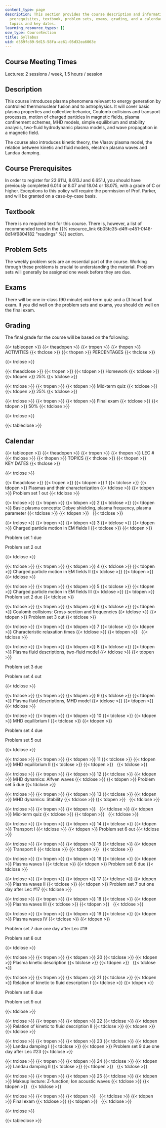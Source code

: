 ```yaml
---
content_type: page
description: This section provides the course description and information about course
  prerequisites, textbook, problem sets, exams, grading, and a calendar of lecture
  topics and key dates.
learning_resource_types: []
ocw_type: CourseSection
title: Syllabus
uid: d559fc89-9d15-58fa-ae61-05d32ea6063e
---
```


Course Meeting Times
--------------------

Lectures: 2 sessions / week, 1.5 hours / session

Description
-----------

This course introduces plasma phenomena relevant to energy generation by controlled thermonuclear fusion and to astrophysics. It will cover basic plasma properties and collective behavior, Coulomb collisions and transport processes, motion of charged particles in magnetic fields, plasma confinement schemes, MHD models, simple equilibrium and stability analysis, two-fluid hydrodynamic plasma models, and wave propagation in a magnetic field.

The course also introduces kinetic theory, the Vlasov plasma model, the relation between kinetic and fluid models, electron plasma waves and Landau damping.

Course Prerequisites
--------------------

In order to register for 22.611J, 8.613J and 6.651J, you should have previously completed 6.014 or 8.07 and 18.04 or 18.075, with a grade of C or higher. Exceptions to this policy will require the permission of Prof. Parker, and will be granted on a case-by-case basis.

Textbook
--------

There is no required text for this course. There is, however, a list of recommended texts in the {{% resource_link 6b05fc35-d4ff-e451-0f48-8d14f9804182 "readings" %}} section.

Problem Sets
------------

The weekly problem sets are an essential part of the course. Working through these problems is crucial to understanding the material. Problem sets will generally be assigned one week before they are due.

Exams
-----

There will be one in-class (90 minute) mid-term quiz and a (3 hour) final exam. If you did well on the problem sets and exams, you should do well on the final exam.

Grading
-------

The final grade for the course will be based on the following:

{{< tableopen >}}
{{< theadopen >}}
{{< tropen >}}
{{< thopen >}}
ACTIVITIES
{{< thclose >}}
{{< thopen >}}
PERCENTAGES
{{< thclose >}}

{{< trclose >}}

{{< theadclose >}}
{{< tropen >}}
{{< tdopen >}}
Homework
{{< tdclose >}}
{{< tdopen >}}
25%
{{< tdclose >}}

{{< trclose >}}
{{< tropen >}}
{{< tdopen >}}
Mid-term quiz
{{< tdclose >}}
{{< tdopen >}}
25%
{{< tdclose >}}

{{< trclose >}}
{{< tropen >}}
{{< tdopen >}}
Final exam
{{< tdclose >}}
{{< tdopen >}}
50%
{{< tdclose >}}

{{< trclose >}}

{{< tableclose >}}

Calendar
--------

{{< tableopen >}}
{{< theadopen >}}
{{< tropen >}}
{{< thopen >}}
LEC #
{{< thclose >}}
{{< thopen >}}
TOPICS
{{< thclose >}}
{{< thopen >}}
KEY DATES
{{< thclose >}}

{{< trclose >}}

{{< theadclose >}}
{{< tropen >}}
{{< tdopen >}}
1
{{< tdclose >}}
{{< tdopen >}}
Plasmas and their characterization
{{< tdclose >}}
{{< tdopen >}}
Problem set 1 out
{{< tdclose >}}

{{< trclose >}}
{{< tropen >}}
{{< tdopen >}}
2
{{< tdclose >}}
{{< tdopen >}}
Basic plasma concepts: Debye shielding, plasma frequency, plasma parameter
{{< tdclose >}}
{{< tdopen >}}
 
{{< tdclose >}}

{{< trclose >}}
{{< tropen >}}
{{< tdopen >}}
3
{{< tdclose >}}
{{< tdopen >}}
Charged particle motion in EM fields I
{{< tdclose >}}
{{< tdopen >}}


Problem set 1 due

Problem set 2 out


{{< tdclose >}}

{{< trclose >}}
{{< tropen >}}
{{< tdopen >}}
4
{{< tdclose >}}
{{< tdopen >}}
Charged particle motion in EM fields II
{{< tdclose >}}
{{< tdopen >}}
 
{{< tdclose >}}

{{< trclose >}}
{{< tropen >}}
{{< tdopen >}}
5
{{< tdclose >}}
{{< tdopen >}}
Charged particle motion in EM fields III
{{< tdclose >}}
{{< tdopen >}}
Problem set 2 due
{{< tdclose >}}

{{< trclose >}}
{{< tropen >}}
{{< tdopen >}}
6
{{< tdclose >}}
{{< tdopen >}}
Coulomb collisions: Cross-section and frequencies
{{< tdclose >}}
{{< tdopen >}}
Problem set 3 out
{{< tdclose >}}

{{< trclose >}}
{{< tropen >}}
{{< tdopen >}}
7
{{< tdclose >}}
{{< tdopen >}}
Characteristic relaxation times
{{< tdclose >}}
{{< tdopen >}}
 
{{< tdclose >}}

{{< trclose >}}
{{< tropen >}}
{{< tdopen >}}
8
{{< tdclose >}}
{{< tdopen >}}
Plasma fluid descriptions, two-fluid model
{{< tdclose >}}
{{< tdopen >}}


Problem set 3 due

Problem set 4 out


{{< tdclose >}}

{{< trclose >}}
{{< tropen >}}
{{< tdopen >}}
9
{{< tdclose >}}
{{< tdopen >}}
Plasma fluid descriptions, MHD model
{{< tdclose >}}
{{< tdopen >}}
 
{{< tdclose >}}

{{< trclose >}}
{{< tropen >}}
{{< tdopen >}}
10
{{< tdclose >}}
{{< tdopen >}}
MHD equilibrium I
{{< tdclose >}}
{{< tdopen >}}


Problem set 4 due

Problem set 5 out


{{< tdclose >}}

{{< trclose >}}
{{< tropen >}}
{{< tdopen >}}
11
{{< tdclose >}}
{{< tdopen >}}
MHD equilibrium II
{{< tdclose >}}
{{< tdopen >}}
 
{{< tdclose >}}

{{< trclose >}}
{{< tropen >}}
{{< tdopen >}}
12
{{< tdclose >}}
{{< tdopen >}}
MHD dynamics: Alfven waves
{{< tdclose >}}
{{< tdopen >}}
Problem set 5 due
{{< tdclose >}}

{{< trclose >}}
{{< tropen >}}
{{< tdopen >}}
13
{{< tdclose >}}
{{< tdopen >}}
MHD dynamics: Stability
{{< tdclose >}}
{{< tdopen >}}
 
{{< tdclose >}}

{{< trclose >}}
{{< tropen >}}
{{< tdopen >}}
 
{{< tdclose >}}
{{< tdopen >}}
Mid-term quiz
{{< tdclose >}}
{{< tdopen >}}
 
{{< tdclose >}}

{{< trclose >}}
{{< tropen >}}
{{< tdopen >}}
14
{{< tdclose >}}
{{< tdopen >}}
Transport I
{{< tdclose >}}
{{< tdopen >}}
Problem set 6 out
{{< tdclose >}}

{{< trclose >}}
{{< tropen >}}
{{< tdopen >}}
15
{{< tdclose >}}
{{< tdopen >}}
Transport II
{{< tdclose >}}
{{< tdopen >}}
 
{{< tdclose >}}

{{< trclose >}}
{{< tropen >}}
{{< tdopen >}}
16
{{< tdclose >}}
{{< tdopen >}}
Plasma waves I
{{< tdclose >}}
{{< tdopen >}}
Problem set 6 due
{{< tdclose >}}

{{< trclose >}}
{{< tropen >}}
{{< tdopen >}}
17
{{< tdclose >}}
{{< tdopen >}}
Plasma waves II
{{< tdclose >}}
{{< tdopen >}}
Problem set 7 out one day after Lec #17
{{< tdclose >}}

{{< trclose >}}
{{< tropen >}}
{{< tdopen >}}
18
{{< tdclose >}}
{{< tdopen >}}
Plasma waves III
{{< tdclose >}}
{{< tdopen >}}
 
{{< tdclose >}}

{{< trclose >}}
{{< tropen >}}
{{< tdopen >}}
19
{{< tdclose >}}
{{< tdopen >}}
Plasma waves IV
{{< tdclose >}}
{{< tdopen >}}


Problem set 7 due one day after Lec #19

Problem set 8 out


{{< tdclose >}}

{{< trclose >}}
{{< tropen >}}
{{< tdopen >}}
20
{{< tdclose >}}
{{< tdopen >}}
Plasma kinetic description
{{< tdclose >}}
{{< tdopen >}}
 
{{< tdclose >}}

{{< trclose >}}
{{< tropen >}}
{{< tdopen >}}
21
{{< tdclose >}}
{{< tdopen >}}
Relation of kinetic to fluid description I
{{< tdclose >}}
{{< tdopen >}}


Problem set 8 due

Problem set 9 out


{{< tdclose >}}

{{< trclose >}}
{{< tropen >}}
{{< tdopen >}}
22
{{< tdclose >}}
{{< tdopen >}}
Relation of kinetic to fluid description II
{{< tdclose >}}
{{< tdopen >}}
 
{{< tdclose >}}

{{< trclose >}}
{{< tropen >}}
{{< tdopen >}}
23
{{< tdclose >}}
{{< tdopen >}}
Landau damping I
{{< tdclose >}}
{{< tdopen >}}
Problem set 9 due one day after Lec #23
{{< tdclose >}}

{{< trclose >}}
{{< tropen >}}
{{< tdopen >}}
24
{{< tdclose >}}
{{< tdopen >}}
Landau damping II
{{< tdclose >}}
{{< tdopen >}}
 
{{< tdclose >}}

{{< trclose >}}
{{< tropen >}}
{{< tdopen >}}
25
{{< tdclose >}}
{{< tdopen >}}
Makeup lecture: Z-function; Ion acoustic waves
{{< tdclose >}}
{{< tdopen >}}
 
{{< tdclose >}}

{{< trclose >}}
{{< tropen >}}
{{< tdopen >}}
 
{{< tdclose >}}
{{< tdopen >}}
Final exam
{{< tdclose >}}
{{< tdopen >}}
 
{{< tdclose >}}

{{< trclose >}}

{{< tableclose >}}